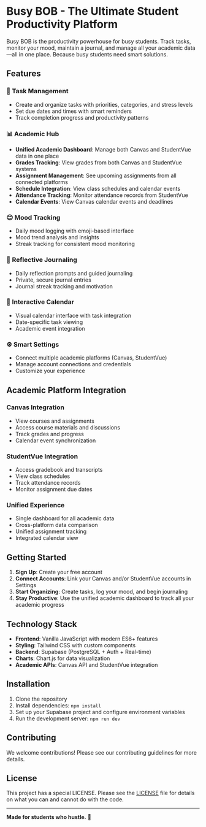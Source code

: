 # Busy BOB - The Ultimate Student Productivity Platform

Busy BOB is the productivity powerhouse for busy students. Track tasks, monitor your mood, maintain a journal, and manage all your academic data—all in one place. Because busy students need smart solutions.

## Features

### 🎯 Task Management
- Create and organize tasks with priorities, categories, and stress levels
- Set due dates and times with smart reminders
- Track completion progress and productivity patterns

### 📊 Academic Hub
- **Unified Academic Dashboard**: Manage both Canvas and StudentVue data in one place
- **Grades Tracking**: View grades from both Canvas and StudentVue systems
- **Assignment Management**: See upcoming assignments from all connected platforms
- **Schedule Integration**: View class schedules and calendar events
- **Attendance Tracking**: Monitor attendance records from StudentVue
- **Calendar Events**: View Canvas calendar events and deadlines

### 😊 Mood Tracking
- Daily mood logging with emoji-based interface
- Mood trend analysis and insights
- Streak tracking for consistent mood monitoring

### 📝 Reflective Journaling
- Daily reflection prompts and guided journaling
- Private, secure journal entries
- Journal streak tracking and motivation

### 📅 Interactive Calendar
- Visual calendar interface with task integration
- Date-specific task viewing
- Academic event integration

### ⚙️ Smart Settings
- Connect multiple academic platforms (Canvas, StudentVue)
- Manage account connections and credentials
- Customize your experience

## Academic Platform Integration

### Canvas Integration
- View courses and assignments
- Access course materials and discussions
- Track grades and progress
- Calendar event synchronization

### StudentVue Integration
- Access gradebook and transcripts
- View class schedules
- Track attendance records
- Monitor assignment due dates

### Unified Experience
- Single dashboard for all academic data
- Cross-platform data comparison
- Unified assignment tracking
- Integrated calendar view

## Getting Started

1. **Sign Up**: Create your free account
2. **Connect Accounts**: Link your Canvas and/or StudentVue accounts in Settings
3. **Start Organizing**: Create tasks, log your mood, and begin journaling
4. **Stay Productive**: Use the unified academic dashboard to track all your academic progress

## Technology Stack

- **Frontend**: Vanilla JavaScript with modern ES6+ features
- **Styling**: Tailwind CSS with custom components
- **Backend**: Supabase (PostgreSQL + Auth + Real-time)
- **Charts**: Chart.js for data visualization
- **Academic APIs**: Canvas API and StudentVue integration

## Installation

1. Clone the repository
2. Install dependencies: `npm install`
3. Set up your Supabase project and configure environment variables
4. Run the development server: `npm run dev`

## Contributing

We welcome contributions! Please see our contributing guidelines for more details.

## License

This project has a special LICENSE. Please see the [LICENSE](LICENSE) file for details on what you can and cannot do with the code.

---

**Made for students who hustle.** 🚀